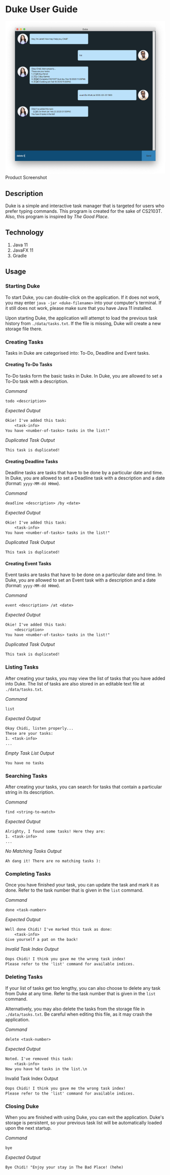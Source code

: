 # Duke User Guide

![Duke Screenshot](./Ui.png)
Product Screenshot

## Description
Duke is a simple and interactive task manager that is targeted for users who prefer typing commands. This program is created for the sake of CS2103T. Also, this program is inspired by *The Good Place*.

## Technology
1. Java 11
2. JavaFX 11
3. Gradle

## Usage

### Starting Duke
To start Duke, you can double-click on the application. If it does not work, you may enter `java -jar <duke-filename>` into your computer's terminal. If it still does not work, please make sure that you have Java 11 installed.

Upon starting Duke, the application will attempt to load the previous task history from `./data/tasks.txt`. If the file is missing, Duke will create a new storage file there.

### Creating Tasks
Tasks in Duke are categorised into: To-Do, Deadline and Event tasks.

#### Creating To-Do Tasks
To-Do tasks form the basic tasks in Duke. In Duke, you are allowed to set a To-Do task with a description.

*Command*
```
todo <description>
```
*Expected Output*
```
Okie! I've added this task:
    <task-info>
You have <number-of-tasks> tasks in the list!"
```
*Duplicated Task Output*
```
This task is duplicated!
```

#### Creating Deadline Tasks
Deadline tasks are tasks that have to be done by a particular date and time. In Duke, you are allowed to set a Deadline task with a description and a date (format: `yyyy-MM-dd HHmm`).

*Command*
```
deadline <description> /by <date>
```
*Expected Output*
```
Okie! I've added this task:
    <task-info>
You have <number-of-tasks> tasks in the list!"
```
*Duplicated Task Output*
```
This task is duplicated!
```

#### Creating Event Tasks
Event tasks are tasks that have to be done on a particular date and time. In Duke, you are allowed to set an Event task with a description and a date (format: `yyyy-MM-dd HHmm`).

*Command*
```
event <description> /at <date>
```
*Expected Output*
```
Okie! I've added this task:
    <description>
You have <number-of-tasks> tasks in the list!"
```
*Duplicated Task Output*
```
This task is duplicated!
```

### Listing Tasks
After creating your tasks, you may view the list of tasks that you have added into Duke. The list of tasks are also stored in an editable text file at `./data/tasks.txt`.

*Command*
```
list
```
*Expected Output*
```
Okay Chidi, listen properly...
These are your tasks:
1. <task-info>
...
```
*Empty Task List Output*
```
You have no tasks
```

### Searching Tasks
After creating your tasks, you can search for tasks that contain a particular string in its description.

*Command*
```
find <string-to-match>
```
*Expected Output*
```
Alrighty, I found some tasks! Here they are:
1. <task-info>
...
```
*No Matching Tasks Output*
```
Ah dang it! There are no matching tasks ):
```

### Completing Tasks
Once you have finished your task, you can update the task and mark it as done. Refer to the task number that is given in the `list` command.

*Command*
```
done <task-number>
```
*Expected Output*
```
Well done Chidi! I've marked this task as done:
    <task-info>
Give yourself a pat on the back!
```
*Invalid Task Index Output*
```
Oops Chidi! I think you gave me the wrong task index!
Please refer to the 'list' command for available indices.
```

### Deleting Tasks
If your list of tasks get too lengthy, you can also choose to delete any task from Duke at any time. Refer to the task number that is given in the `list` command. 

Alternatively, you may also delete the tasks from the storage file in `./data/tasks.txt`. Be careful when editing this file, as it may crash the application.

*Command*
```
delete <task-number>
```
*Expected Output*
```
Noted. I've removed this task:
    <task-info>
Now you have %d tasks in the list.\n
```
Invalid Task Index Output
```
Oops Chidi! I think you gave me the wrong task index!
Please refer to the 'list' command for available indices.
```

### Closing Duke
When you are finished with using Duke, you can exit the application. Duke's storage is persistent, so your previous task list will be automatically loaded upon the next startup.

*Command*
```
bye
```
*Expected Output*
```
Bye Chidi! "Enjoy your stay in The Bad Place! (hehe)
```